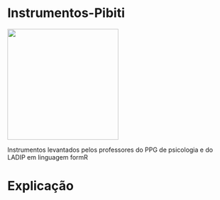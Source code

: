 # Instrumentos-Pibiti
<img src="https://github.com/Ladip-pucrio/Instrumentos-Pibiti/assets/137005138/5e9e90ce-c401-4a6d-af20-f602fb648b62" width="250" height="250">

Instrumentos levantados pelos professores do PPG de psicologia e do LADIP em linguagem formR

# Explicação


